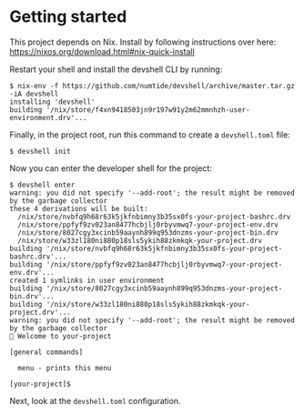 # Getting started

This project depends on Nix. Install by following instructions over here:
https://nixos.org/download.html#nix-quick-install

Restart your shell and install the devshell CLI by running:

```console
$ nix-env -f https://github.com/numtide/devshell/archive/master.tar.gz -iA devshell
installing 'devshell'
building '/nix/store/f4xn9418503jn9r197w91y2m62mmnhzh-user-environment.drv'...
```

Finally, in the project root, run this command to create a `devshell.toml`
file:

```console
$ devshell init
```

Now you can enter the developer shell for the project:

```console
$ devshell enter
warning: you did not specify '--add-root'; the result might be removed by the garbage collector
these 4 derivations will be built:
  /nix/store/nvbfq9h68r63k5jkfnbimny3b35sx0fs-your-project-bashrc.drv
  /nix/store/ppfyf9zv023an8477hcbjlj0rbyvmwq7-your-project-env.drv
  /nix/store/8027cgy3xcinb59aaynh899q953dnzms-your-project-bin.drv
  /nix/store/w33zl180ni880p18sls5ykih88zkmkqk-your-project.drv
building '/nix/store/nvbfq9h68r63k5jkfnbimny3b35sx0fs-your-project-bashrc.drv'...
building '/nix/store/ppfyf9zv023an8477hcbjlj0rbyvmwq7-your-project-env.drv'...
created 1 symlinks in user environment
building '/nix/store/8027cgy3xcinb59aaynh899q953dnzms-your-project-bin.drv'...
building '/nix/store/w33zl180ni880p18sls5ykih88zkmkqk-your-project.drv'...
warning: you did not specify '--add-root'; the result might be removed by the garbage collector
🔨 Welcome to your-project

[general commands]

  menu - prints this menu

[your-project]$
```

Next, look at the `devshell.toml` configuration.
